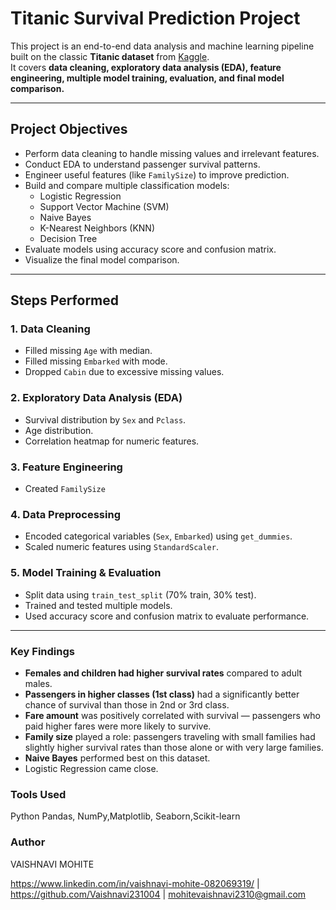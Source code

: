 #  Titanic Survival Prediction Project

This project is an end-to-end data analysis and machine learning pipeline built on the classic 
**Titanic dataset** from [Kaggle](https://www.kaggle.com/c/titanic/data).  
It covers **data cleaning, exploratory data analysis (EDA), feature engineering, multiple model training, evaluation, and final model comparison.**

---

##  **Project Objectives**

- Perform data cleaning to handle missing values and irrelevant features.
- Conduct EDA to understand passenger survival patterns.
- Engineer useful features (like `FamilySize`) to improve prediction.
- Build and compare multiple classification models:
  - Logistic Regression
  - Support Vector Machine (SVM)
  - Naive Bayes
  - K-Nearest Neighbors (KNN)
  - Decision Tree
- Evaluate models using accuracy score and confusion matrix.
- Visualize the final model comparison.

---
##  **Steps Performed**

###  1. Data Cleaning
- Filled missing `Age` with median.
- Filled missing `Embarked` with mode.
- Dropped `Cabin` due to excessive missing values.

### 2. Exploratory Data Analysis (EDA)
- Survival distribution by `Sex` and `Pclass`.
- Age distribution.
- Correlation heatmap for numeric features.

###  3. Feature Engineering
- Created `FamilySize` 

###  4. Data Preprocessing
- Encoded categorical variables (`Sex`, `Embarked`) using `get_dummies`.
- Scaled numeric features using `StandardScaler`.

### 5. Model Training & Evaluation
- Split data using `train_test_split` (70% train, 30% test).
- Trained and tested multiple models.
- Used accuracy score and confusion matrix to evaluate performance.

---
###  Key Findings

- **Females and children had higher survival rates** compared to adult males.
- **Passengers in higher classes (1st class)** had a significantly better chance of survival than those in 2nd or 3rd class.
- **Fare amount** was positively correlated with survival — passengers who paid higher fares were more likely to survive.
- **Family size** played a role: passengers traveling with small families had slightly higher survival rates than those alone or with very large families.
- **Naive Bayes** performed best on this dataset.
- Logistic Regression came close.

### Tools Used
Python 
Pandas, NumPy,Matplotlib, Seaborn,Scikit-learn

### Author
VAISHNAVI MOHITE

https://www.linkedin.com/in/vaishnavi-mohite-082069319/ | https://github.com/Vaishnavi231004 | mohitevaishnavi2310@gmail.com
